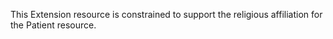 This Extension resource is constrained to support the religious affiliation for the Patient resource.